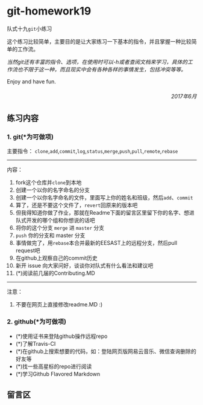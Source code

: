 # git-homework19
队式十九`git`小练习

这个练习比较简单，主要目的是让大家练习一下基本的指令，并且掌握一种比较简单的工作流。

*当然git还有丰富的指令、选项，在使用时可以-h或者查阅文档来学习，具体的工作流也不限于这一种，而且现实中会有各种各样的事情发生，包括冲突等等。*

Enjoy and have fun.
<h6 align = "right">2017年6月</h6>

## 练习内容

### 1. git(*为可做项)

主要指令：
`clone`,`add`,`commit`,`log`,`status`,`merge`,`push`,`pull`,`remote`,`rebase`

---
内容：
1. fork这个仓库并`clone`到本地
2. 创建一个以你的名字命名的分支
3. 创建一个以你名字命名的文件，里面写上你的姓名和班级，然后`add`、`commit`
4. 算了，还是不要这个文件了，`revert`回原来的版本吧
5. 但我得知道你做了作业，那就在Readme下面的留言区里留下你的名字、想进队式开发的哪个组和你想说的话吧
6. 将你的这个分支 `merge` 进 `master` 分支
7. `push` 你的分支和 master 分支
8. 事情做完了，用`rebase`本合并最新的EESAST上的远程分支，然后pull request吧
9. 在github上观察自己的commit历史
10. 新开 issue 向大家问好，谈谈你对队式有什么看法和建议吧
11. (*)阅读前几届的Contributing.MD

---
注意：
1. 不要在网页上直接修改readme.MD :)

### 2. github(*为可做项)

- (*)使用证书来登陆github操作远程repo
- (*)了解Travis-CI
- (*)在github上搜索想要的代码，如：登陆网页版网易云音乐、微信查询删除的好友等
- (*)找一些高星标的repo进行阅读
- (*)学习Github Flavored Markdown


## 留言区